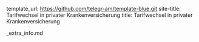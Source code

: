 template_url: https://github.com/telegr-am/template-blue.git
site-title: Tarifwechsel in privater Krankenversicherung
title: Tarifwechsel in privater Krankenversicherung

_extra_info.md
